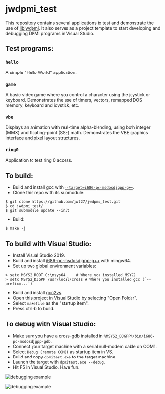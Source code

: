 # jwdpmi_test
This repository contains several applications to test and demonstrate the use of [libjwdpmi](https://github.com/jwt27/libjwdpmi). It also serves as a project template to start developing and debugging DPMI programs in Visual Studio.

## Test programs:
### `hello`
A simple "Hello World" application.

### `game`
A basic video game where you control a character using the joystick or keyboard.
Demonstrates the use of timers, vectors, remapped DOS memory, keyboard and joystick, etc.

### `vbe`
Displays an animation with real-time alpha-blending, using both integer (MMX) and floating-point (SSE) math.
Demonstrates the VBE graphics interface and pixel layout structures.

### `ring0`
Application to test ring 0 access.

## To build:
* Build and install gcc with [`--target=i686-pc-msdosdjgpp-g++`](https://github.com/jwt27/build-gcc).
* Clone this repo with its submodule:
```
$ git clone https://github.com/jwt27/jwdpmi_test.git
$ cd jwdpmi_test/
$ git submodule update --init
```
* Build:
```
$ make -j
```

## To build with Visual Studio:
* Install Visual Studio 2019.
* Build and install [i686-pc-msdosdjgpp-g++](https://github.com/jwt27/build-gcc) with mingw64.
* Set up two global environment variables:
```
> setx MSYS2_ROOT C:\msys64		# Where you installed MSYS2
> setx MSYS2_DJGPP /usr/local/cross	# Where you installed gcc (`--prefix=...`)
```
* Build and install [gcc2vs](https://github.com/jwt27/gcc2vs).
* Open this project in Visual Studio by selecting "Open Folder".
* Select `makefile` as the "startup item".
* Press ctrl-b to build.

## To debug with Visual Studio:
* Make sure you have a cross-gdb installed in `%MSYS2_DJGPP%/bin/i686-pc-msdosdjgpp-gdb`.
* Connect your target machine with a serial null-modem cable on COM1.
* Select `Debug (remote COM1)` as startup item in VS.
* Build and copy `dpmitest.exe` to the target machine.
* Launch the target with `dpmitest.exe --debug`.
* Hit F5 in Visual Studio. Have fun.

![debugging example](https://i.imgur.com/HsREynj.png)

![debugging example](https://i.imgur.com/m5dQgs3.png)
